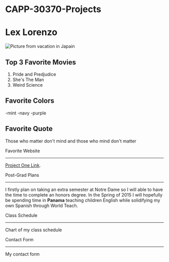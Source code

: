 CAPP-30370-Projects
===================

Lex Lorenzo
===========

![Picture from vacation in Japain](lexlorenzo.jpg "Lex Lorenzo")

Top 3 Favorite Movies
--------------------

1. Pride and Predjudice
2. She's The Man
3. Weird Science

Favorite Colors
---------------
-mint
-navy
-purple

Favorite Quote
--------------
Those who matter don't mind and those who mind don't matter

Favorite Website
_________________
[Project One Link](project1.html).

Post-Grad Plans
________________
I firstly plan on taking an extra semester at Notre Dame so I will able to have the time to complete an honors degree. In the Spring of 2015 I will hopefully be spending time in <strong>Panama</strong> teaching children English while solidifying my own Spanish through World Teach.


Class Schedule
_______________
Chart of my class schedule

Contact Form
_____________
My contact form

